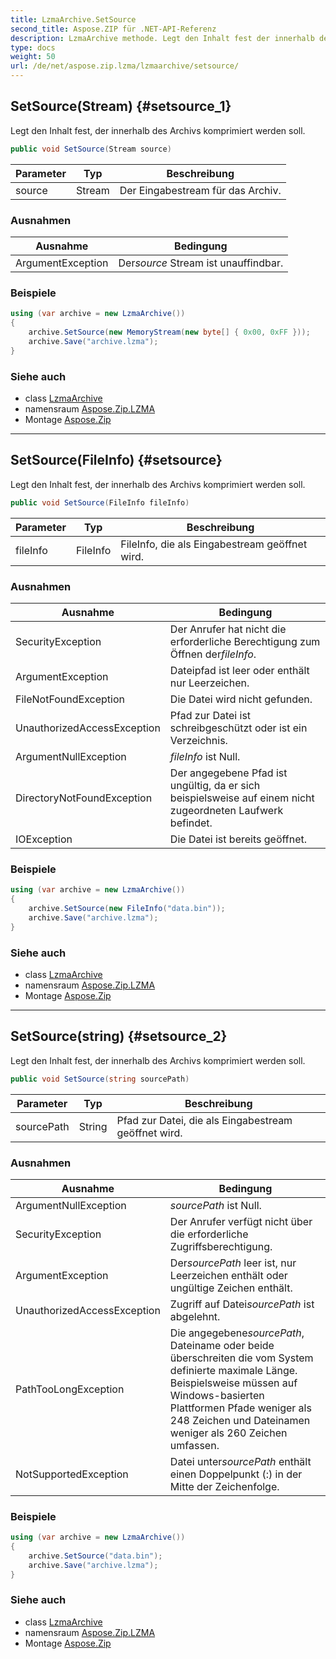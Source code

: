 ```yaml
---
title: LzmaArchive.SetSource
second_title: Aspose.ZIP für .NET-API-Referenz
description: LzmaArchive methode. Legt den Inhalt fest der innerhalb des Archivs komprimiert werden soll.
type: docs
weight: 50
url: /de/net/aspose.zip.lzma/lzmaarchive/setsource/
---
```

## SetSource(Stream) {#setsource_1}

Legt den Inhalt fest, der innerhalb des Archivs komprimiert werden soll.

```csharp
public void SetSource(Stream source)
```

| Parameter | Typ | Beschreibung |
| --- | --- | --- |
| source | Stream | Der Eingabestream für das Archiv. |

### Ausnahmen

| Ausnahme | Bedingung |
| --- | --- |
| ArgumentException | Der*source* Stream ist unauffindbar. |

### Beispiele

```csharp
using (var archive = new LzmaArchive())
{
    archive.SetSource(new MemoryStream(new byte[] { 0x00, 0xFF }));
    archive.Save("archive.lzma");
}
```

### Siehe auch

* class [LzmaArchive](../)
* namensraum [Aspose.Zip.LZMA](../../lzmaarchive/)
* Montage [Aspose.Zip](../../../)

---

## SetSource(FileInfo) {#setsource}

Legt den Inhalt fest, der innerhalb des Archivs komprimiert werden soll.

```csharp
public void SetSource(FileInfo fileInfo)
```

| Parameter | Typ | Beschreibung |
| --- | --- | --- |
| fileInfo | FileInfo | FileInfo, die als Eingabestream geöffnet wird. |

### Ausnahmen

| Ausnahme | Bedingung |
| --- | --- |
| SecurityException | Der Anrufer hat nicht die erforderliche Berechtigung zum Öffnen der*fileInfo*. |
| ArgumentException | Dateipfad ist leer oder enthält nur Leerzeichen. |
| FileNotFoundException | Die Datei wird nicht gefunden. |
| UnauthorizedAccessException | Pfad zur Datei ist schreibgeschützt oder ist ein Verzeichnis. |
| ArgumentNullException | *fileInfo* ist Null. |
| DirectoryNotFoundException | Der angegebene Pfad ist ungültig, da er sich beispielsweise auf einem nicht zugeordneten Laufwerk befindet. |
| IOException | Die Datei ist bereits geöffnet. |

### Beispiele

```csharp
using (var archive = new LzmaArchive()) 
{
    archive.SetSource(new FileInfo("data.bin"));
    archive.Save("archive.lzma");
}
```

### Siehe auch

* class [LzmaArchive](../)
* namensraum [Aspose.Zip.LZMA](../../lzmaarchive/)
* Montage [Aspose.Zip](../../../)

---

## SetSource(string) {#setsource_2}

Legt den Inhalt fest, der innerhalb des Archivs komprimiert werden soll.

```csharp
public void SetSource(string sourcePath)
```

| Parameter | Typ | Beschreibung |
| --- | --- | --- |
| sourcePath | String | Pfad zur Datei, die als Eingabestream geöffnet wird. |

### Ausnahmen

| Ausnahme | Bedingung |
| --- | --- |
| ArgumentNullException | *sourcePath* ist Null. |
| SecurityException | Der Anrufer verfügt nicht über die erforderliche Zugriffsberechtigung. |
| ArgumentException | Der*sourcePath* leer ist, nur Leerzeichen enthält oder ungültige Zeichen enthält. |
| UnauthorizedAccessException | Zugriff auf Datei*sourcePath* ist abgelehnt. |
| PathTooLongException | Die angegebene*sourcePath*, Dateiname oder beide überschreiten die vom System definierte maximale Länge. Beispielsweise müssen auf Windows-basierten Plattformen Pfade weniger als 248 Zeichen und Dateinamen weniger als 260 Zeichen umfassen. |
| NotSupportedException | Datei unter*sourcePath* enthält einen Doppelpunkt (:) in der Mitte der Zeichenfolge. |

### Beispiele

```csharp
using (var archive = new LzmaArchive()) 
{
    archive.SetSource("data.bin");
    archive.Save("archive.lzma");
}
```

### Siehe auch

* class [LzmaArchive](../)
* namensraum [Aspose.Zip.LZMA](../../lzmaarchive/)
* Montage [Aspose.Zip](../../../)


